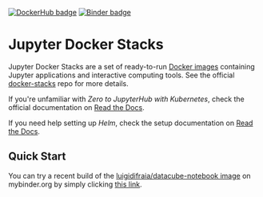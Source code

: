 [![DockerHub badge](https://images.microbadger.com/badges/version/luigidifraia/datacube-notebook:v1.1.2-alpha.svg)](https://microbadger.com/images/luigidifraia/datacube-notebook:v1.1.2-alpha "Recent tag/version of luigidifraia/datacube-notebook")
[![Binder badge](https://mybinder.org/badge_logo.svg)](https://mybinder.org/v2/gh/luigidifraia/docker-stacks/master?filepath=binder%2FREADME.ipynb "Launch a luigidifraia/datacube-notebook container on mybinder.org")

# Jupyter Docker Stacks
Jupyter Docker Stacks are a set of ready-to-run [Docker images](https://hub.docker.com/u/jupyter) containing Jupyter applications and interactive computing tools. See the official [docker-stacks](https://github.com/jupyter/docker-stacks/) repo for more details.

If you're unfamiliar with *Zero to JupyterHub with Kubernetes*, check the official documentation on [Read the Docs](https://zero-to-jupyterhub.readthedocs.io/en/latest/).

If you need help setting up *Helm*, check the setup documentation on [Read the Docs](https://zero-to-jupyterhub.readthedocs.io/en/latest/setup-helm.html).

## Quick Start

You can try a recent build of the [luigidifraia/datacube-notebook image](https://cloud.docker.com/u/luigidifraia/repository/docker/luigidifraia/datacube-notebook) on mybinder.org by simply clicking [this link](https://mybinder.org/v2/gh/luigidifraia/docker-stacks/master?filepath=binder%2FREADME.ipynb).
